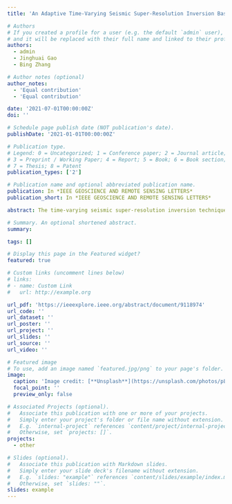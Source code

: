 ```yaml
---
title: 'An Adaptive Time-Varying Seismic Super-Resolution Inversion Based on Lp Regularization'

# Authors
# If you created a profile for a user (e.g. the default `admin` user), write the username (folder name) here
# and it will be replaced with their full name and linked to their profile.
authors:
  - admin
  - Jinghuai Gao
  - Bing Zhang

# Author notes (optional)
author_notes:
  - 'Equal contribution'
  - 'Equal contribution'

date: '2021-07-01T00:00:00Z'
doi: ''

# Schedule page publish date (NOT publication's date).
publishDate: '2021-01-01T00:00:00Z'

# Publication type.
# Legend: 0 = Uncategorized; 1 = Conference paper; 2 = Journal article;
# 3 = Preprint / Working Paper; 4 = Report; 5 = Book; 6 = Book section;
# 7 = Thesis; 8 = Patent
publication_types: ['2']

# Publication name and optional abbreviated publication name.
publication: In *IEEE GEOSCIENCE AND REMOTE SENSING LETTERS*
publication_short: In *IEEE GEOSCIENCE AND REMOTE SENSING LETTERS*

abstract: The time-varying seismic super-resolution inversion technique becomes more and more attractive in seismic exploration. However, most existing inversion methods suffer from amplitude loss and manual adjustment parameters. In this letter, we present an adaptive time-varying seismic super-resolution inversion method based on the Lp (0<p<1) regularization to address these issues. First, the Lp-norm with 0<p<1 is applied to constrain the reflectivity to obtain a sparser and more robust solution than the L1 regularization. To solve the nonconvex inversion problem adaptively, second, we provide a new algorithm called singular value decomposition (SVD)-Hadamard product parametrization (HPP). The idea of the new algorithm is to apply an HPP to express the Lp (0<p≤1) regularization into a sum of the L2 regularizations that are easy to be programed and solved. Then, the SVD is adopted to solve each L2 regularization. It is convenient to apply the L-curve method or its variants to determine the regularization parameters at each iteration for finishing the inversion adaptively. Finally, synthetic and field data examples are tested to validate the effectiveness of the proposed method. 

# Summary. An optional shortened abstract.
summary:

tags: []

# Display this page in the Featured widget?
featured: true

# Custom links (uncomment lines below)
# links:
# - name: Custom Link
#   url: http://example.org

url_pdf: 'https://ieeexplore.ieee.org/abstract/document/9118974'
url_code: ''
url_dataset: ''
url_poster: ''
url_project: ''
url_slides: ''
url_source: ''
url_video: ''

# Featured image
# To use, add an image named `featured.jpg/png` to your page's folder.
image:
  caption: 'Image credit: [**Unsplash**](https://unsplash.com/photos/pLCdAaMFLTE)'
  focal_point: ''
  preview_only: false

# Associated Projects (optional).
#   Associate this publication with one or more of your projects.
#   Simply enter your project's folder or file name without extension.
#   E.g. `internal-project` references `content/project/internal-project/index.md`.
#   Otherwise, set `projects: []`.
projects:
  - other

# Slides (optional).
#   Associate this publication with Markdown slides.
#   Simply enter your slide deck's filename without extension.
#   E.g. `slides: "example"` references `content/slides/example/index.md`.
#   Otherwise, set `slides: ""`.
slides: example
---
```


